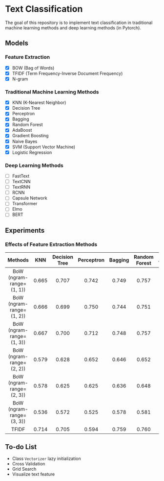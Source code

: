 # Text Classification

The goal of this repository is to implement text classification in traditional machine learning methods and deep learning methods (in Pytorch).

## Models

### Feature Extraction

- [x] BOW (Bag of Words)
- [x] TFIDF (Term Frequency-Inverse Document Frequency)
- [x] N-gram

### Traditional Machine Learning Methods

- [x] KNN (K-Nearest Neighbor)
- [x] Decision Tree
- [x] Perceptron
- [x] Bagging
- [x] Random Forest
- [x] AdaBoost
- [x] Gradient Boosting
- [x] Naive Bayes
- [x] SVM (Support Vector Machine)
- [x] Logistic Regression

### Deep Learning Methods

- [ ] FastText
- [ ] TextCNN
- [ ] TextRNN
- [ ] RCNN
- [ ] Capsule Network
- [ ] Transformer
- [ ] Elmo
- [ ] BERT

## Experiments

### Effects of Feature Extraction Methods

| Methods | KNN | Decision Tree | Perceptron | Bagging | Random Forest | AdaBoost | Gradient Boosting | Naive Bayes | SVM | Logistic Regression |
| :---: | :---: | :---: | :---:| :---: | :---: | :---: | :---: | :---: | :---: | :---: |
| BoW (ngram-range=(1, 1))| 0.665 | 0.707 | 0.742 | 0.749 | 0.757 | 0.724 | 0.713 | 0.800 | 0.823 | 0.826 |
| BoW (ngram-range=(1, 2))| 0.666 | 0.699 | 0.750 | 0.744 | 0.751 | 0.724 | 0.712 | 0.795 | 0.819 | 0.823 |
| BoW (ngram-range=(1, 3))| 0.667 | 0.700 | 0.712 | 0.748 | 0.757 | 0.724 | 0.712 | 0.795 | 0.818 | 0.824 |
| BoW (ngram-range=(2, 2))| 0.579 | 0.628 | 0.652 | 0.646 | 0.652 | 0.584 | 0.600 | 0.669 | 0.671 | 0.692 |
| BoW (ngram-range=(2, 3))| 0.578 | 0.625 | 0.625 | 0.636 | 0.648 | 0.584 | 0.600 | 0.662 | 0.667 | 0.684 |
| BoW (ngram-range=(3, 3))| 0.536 | 0.572 | 0.525 | 0.578 | 0.581 | 0.532 | 0.539 | 0.561 | 0.576 | 0.590 |
| TFIDF | 0.714 | 0.705 | 0.594 | 0.759 | 0.760 | 0.723 | 0.714 | 0.807 | 0.804 | 0.824

## To-do List

- Class `Vectorizer` lazy initialization
- Cross Validation
- Grid Search
- Visualize text feature
